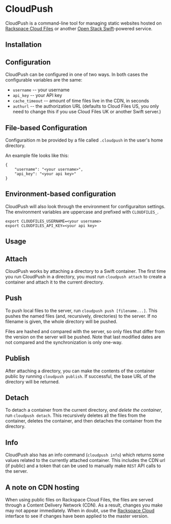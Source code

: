 CloudPush
=========

CloudPush is a command-line tool for managing static websites hosted on [Rackspace Cloud Files](http://www.rackspace.com/cloud/public/files/) or another [Open Stack Swift](http://swift.openstack.org)-powered service.

Installation
------------

Configuration
-------------

CloudPush can be configured in one of two ways. In both cases the configurable variables are the same:

* `username` -- your username
* `api_key` -- your API key
* `cache_timeout` -- amount of time files live in the CDN, in seconds
* `authurl` -- the authorization URL (defaults to Cloud Files US, you only need to change this if you use Cloud Files UK or another Swift server.)

## File-based Configuration

Configuraition m be provided by a file called `.cloudpush` in the user's home directory.

An example file looks like this:

    {
        "username": "<your username>",
        "api_key": "<your api key>"
    }

## Environment-based configuration

CloudPush will also look through the environment for configuraiton settings. The environment variables are uppercase and prefixed with `CLOUDFILES_`.

    export CLOUDFILES_USERNAME=<your username>
    export CLOUDFILES_API_KEY=<your api key>


Usage
-----

## Attach

CloudPush works by attaching a directory to a Swift container. The first time you run CloudPush in a directory, you must run `cloudpush attach` to create a container and attach it to the current directory.

## Push

To push local files to the server, run `cloudpush push [filename...]`. This pushes the named files (and, recursively, directories) to the server. If no filename is given, the whole directory will be pushed.

Files are hashed and compared with the server, so only files that differ from the version on the server will be pushed. Note that last modified dates are not compared and the synchronization is only one-way.

## Publish

After attaching a directory, you can make the contents of the container public by running `cloudpush publish`. If successful, the base URL of the directory will be returned.

## Detach

To detach a container from the current directory, *and delete the container*, run `cloudpush detach`. This recursively deletes all the files from the container, deletes the container, and then detaches the container from the directory.

## Info

CloudPush also has an info command (`cloudpush info`) which returns some values related to the currently attached container. This includes the CDN url (if public) and a token that can be used to manually make `REST` API calls to the server.

A note on CDN hosting
---------------------

When using public files on Rackspace Cloud Files, the files are served through a Content Delivery Network (CDN). As a result, changes you make may not appear immediately. When in doubt, use the [Rackspace Cloud](https://mycloud.rackspace.com) interface to see if changes have been applied to the master version.


